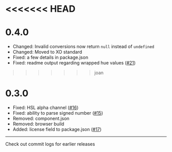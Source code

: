 <<<<<<< HEAD
=======
# 0.4.0

- Changed: Invalid conversions now return `null` instead of `undefined`
- Changed: Moved to XO standard
- Fixed: a few details in package.json
- Fixed: readme output regarding wrapped hue values ([#21](https://github.com/MoOx/color-string/pull/21))

>>>>>>> joan
# 0.3.0

- Fixed: HSL alpha channel ([#16](https://github.com/harthur/color-string/pull/16))
- Fixed: ability to parse signed number ([#15](https://github.com/harthur/color-string/pull/15))
- Removed: component.json
- Removed: browser build
- Added: license field to package.json ([#17](https://github.com/harthur/color-string/pull/17))

---

Check out commit logs for earlier releases
